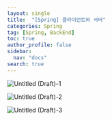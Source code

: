 ```yaml
---
layout: single
title:  "[Spring] 클라이언트와 서버"
categories: Spring
tag: [Spring, BackEnd]
toc: true
author_profile: false
sidebar:
  nav: "docs"
search: true
---
```


![Untitled (Draft)-1](https://user-images.githubusercontent.com/102133961/212459913-7a474e68-c5f3-43b2-8edf-52fbdf945614.jpg)

![Untitled (Draft)-2](https://user-images.githubusercontent.com/102133961/212459911-64577a3c-db63-4c65-b0b9-13b11d7559b4.jpg)

![Untitled (Draft)-3](https://user-images.githubusercontent.com/102133961/212459910-ac2dfebf-a6f3-4875-af7f-5eecb2066c57.jpg)
